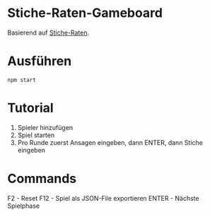 # Stiche-Raten-Gameboard

Basierend auf [Stiche-Raten](https://de.wikipedia.org/wiki/Stiche-Raten).

# Ausführen

```
npm start
```

# Tutorial

1. Spieler hinzufügen
2. Spiel starten
3. Pro Runde zuerst Ansagen eingeben, dann ENTER, dann Stiche eingeben

# Commands
F2 - Reset
F12 - Spiel als JSON-File exportieren
ENTER - Nächste Spielphase
